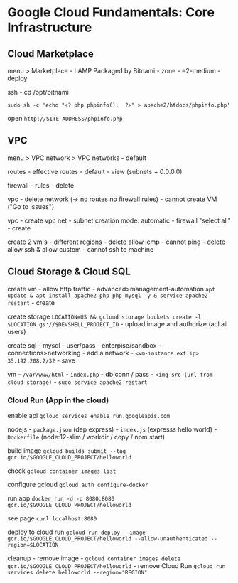 # Google Cloud Fundamentals: Core Infrastructure

## Cloud Marketplace

menu > Marketplace - LAMP Packaged by Bitnami - zone - e2-medium - deploy

ssh - cd /opt/bitnami
```
sudo sh -c 'echo "<? php phpinfo();  ?>" > apache2/htdocs/phpinfo.php'
```

open `http://SITE_ADDRESS/phpinfo.php`

## VPC

menu > VPC network > VPC networks - default

routes - effective routes - default - view (subnets + 0.0.0.0)

firewall - rules - delete

vpc - delete network (-> no routes no firewall rules) - cannot create VM ("Go to issues")

vpc - create vpc net - subnet creation mode: automatic - firewall "select all" - create

create 2 vm's - different regions - delete allow icmp - cannot ping -  delete allow ssh & allow custom - cannot ssh to machine

## Cloud Storage & Cloud SQL

create vm - allow http traffic - advanced>management-automation `apt update & apt install apache2 php php-mysql -y & service apache2 restart` - create

create storage `LOCATION=US && gcloud storage buckets create -l $LOCATION gs://$DEVSHELL_PROJECT_ID` - upload image and authorize (acl all users)

create sql - mysql - user/pass - enterpise/sandbox - connections>networking - add a network - `<vm-instance ext.ip> 35.192.208.2/32` - save

vm - `/var/www/html` - `index.php` - db conn / pass - `<img src (url from cloud storage)` - `sudo service apache2 restart`

### Cloud Run (App in the cloud)

enable api `gcloud services enable run.googleapis.com`

nodejs - `package.json` (dep express) - `index.js` (expresss hello world) - `Dockerfile` (node:12-slim / workdir / copy / npm start)

build image `gcloud builds submit --tag gcr.io/$GOOGLE_CLOUD_PROJECT/helloworld`

check `gcloud container images list`

configure gcloud `gcloud auth configure-docker`

run app `docker run -d -p 8080:8080 gcr.io/$GOOGLE_CLOUD_PROJECT/helloworld`

see page `curl localhost:8080`

deploy to cloud run `gcloud run deploy --image gcr.io/$GOOGLE_CLOUD_PROJECT/helloworld --allow-unauthenticated --region=$LOCATION`

cleanup - remove image - `gcloud container images delete gcr.io/$GOOGLE_CLOUD_PROJECT/helloworld` - remove Cloud Run `gcloud run services delete helloworld --region="REGION"`


